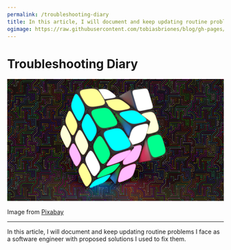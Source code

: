 ```yaml
---
permalink: /troubleshooting-diary
title: In this article, I will document and keep updating routine problems I face as a software engineer with proposed solutions I used to fix them.
ogimage: https://raw.githubusercontent.com/tobiasbriones/blog/gh-pages/swe/diary/troubleshooting/troubleshooting-diary/images/cover.png
---
```

<!-- Copyright (c) 2023 Tobias Briones. All rights reserved. -->
<!-- SPDX-License-Identifier: CC-BY-4.0 -->
<!-- This file is part of https://github.com/tobiasbriones/blog -->

# Troubleshooting Diary

![Cover](images/cover.png)

<figcaption>

Image from
<it>
<a href="images#cover">
Pixabay
</a>
</it>

</figcaption>

---

In this article, I will document and keep updating routine problems I face as a
software engineer with proposed solutions I used to fix them.
